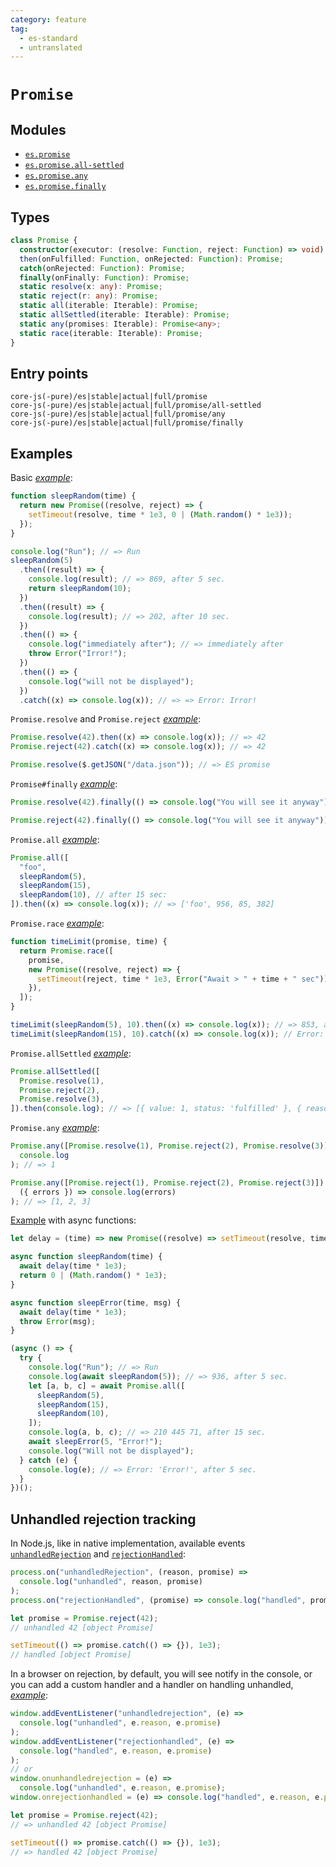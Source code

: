 ```yaml
---
category: feature
tag:
  - es-standard
  - untranslated
---
```


# `Promise`

## Modules

- [`es.promise`](https://github.com/zloirock/core-js/blob/master/packages/core-js/modules/es.promise.js)
- [`es.promise.all-settled`](https://github.com/zloirock/core-js/blob/master/packages/core-js/modules/es.promise.all-settled.js)
- [`es.promise.any`](https://github.com/zloirock/core-js/blob/master/packages/core-js/modules/es.promise.any.js)
- [`es.promise.finally`](https://github.com/zloirock/core-js/blob/master/packages/core-js/modules/es.promise.finally.js)

## Types

```ts
class Promise {
  constructor(executor: (resolve: Function, reject: Function) => void): Promise;
  then(onFulfilled: Function, onRejected: Function): Promise;
  catch(onRejected: Function): Promise;
  finally(onFinally: Function): Promise;
  static resolve(x: any): Promise;
  static reject(r: any): Promise;
  static all(iterable: Iterable): Promise;
  static allSettled(iterable: Iterable): Promise;
  static any(promises: Iterable): Promise<any>;
  static race(iterable: Iterable): Promise;
}
```

## Entry points

```
core-js(-pure)/es|stable|actual|full/promise
core-js(-pure)/es|stable|actual|full/promise/all-settled
core-js(-pure)/es|stable|actual|full/promise/any
core-js(-pure)/es|stable|actual|full/promise/finally
```

## Examples

Basic [_example_](https://goo.gl/vGrtUC):

```js
function sleepRandom(time) {
  return new Promise((resolve, reject) => {
    setTimeout(resolve, time * 1e3, 0 | (Math.random() * 1e3));
  });
}

console.log("Run"); // => Run
sleepRandom(5)
  .then((result) => {
    console.log(result); // => 869, after 5 sec.
    return sleepRandom(10);
  })
  .then((result) => {
    console.log(result); // => 202, after 10 sec.
  })
  .then(() => {
    console.log("immediately after"); // => immediately after
    throw Error("Irror!");
  })
  .then(() => {
    console.log("will not be displayed");
  })
  .catch((x) => console.log(x)); // => => Error: Irror!
```

`Promise.resolve` and `Promise.reject` [_example_](https://goo.gl/vr8TN3):

```js
Promise.resolve(42).then((x) => console.log(x)); // => 42
Promise.reject(42).catch((x) => console.log(x)); // => 42

Promise.resolve($.getJSON("/data.json")); // => ES promise
```

`Promise#finally` [_example_](https://goo.gl/AhyBbJ):

```js
Promise.resolve(42).finally(() => console.log("You will see it anyway"));

Promise.reject(42).finally(() => console.log("You will see it anyway"));
```

`Promise.all` [_example_](https://goo.gl/RdoDBZ):

```js
Promise.all([
  "foo",
  sleepRandom(5),
  sleepRandom(15),
  sleepRandom(10), // after 15 sec:
]).then((x) => console.log(x)); // => ['foo', 956, 85, 382]
```

`Promise.race` [_example_](https://goo.gl/L8ovkJ):

```js
function timeLimit(promise, time) {
  return Promise.race([
    promise,
    new Promise((resolve, reject) => {
      setTimeout(reject, time * 1e3, Error("Await > " + time + " sec"));
    }),
  ]);
}

timeLimit(sleepRandom(5), 10).then((x) => console.log(x)); // => 853, after 5 sec.
timeLimit(sleepRandom(15), 10).catch((x) => console.log(x)); // Error: Await > 10 sec
```

`Promise.allSettled` [_example_](https://goo.gl/PXXLNJ):

```js
Promise.allSettled([
  Promise.resolve(1),
  Promise.reject(2),
  Promise.resolve(3),
]).then(console.log); // => [{ value: 1, status: 'fulfilled' }, { reason: 2, status: 'rejected' }, { value: 3, status: 'fulfilled' }]
```

`Promise.any` [_example_](https://goo.gl/iErvmp):

```js
Promise.any([Promise.resolve(1), Promise.reject(2), Promise.resolve(3)]).then(
  console.log
); // => 1

Promise.any([Promise.reject(1), Promise.reject(2), Promise.reject(3)]).catch(
  ({ errors }) => console.log(errors)
); // => [1, 2, 3]
```

[Example](https://goo.gl/wnQS4j) with async functions:

```js
let delay = (time) => new Promise((resolve) => setTimeout(resolve, time));

async function sleepRandom(time) {
  await delay(time * 1e3);
  return 0 | (Math.random() * 1e3);
}

async function sleepError(time, msg) {
  await delay(time * 1e3);
  throw Error(msg);
}

(async () => {
  try {
    console.log("Run"); // => Run
    console.log(await sleepRandom(5)); // => 936, after 5 sec.
    let [a, b, c] = await Promise.all([
      sleepRandom(5),
      sleepRandom(15),
      sleepRandom(10),
    ]);
    console.log(a, b, c); // => 210 445 71, after 15 sec.
    await sleepError(5, "Error!");
    console.log("Will not be displayed");
  } catch (e) {
    console.log(e); // => Error: 'Error!', after 5 sec.
  }
})();
```

## Unhandled rejection tracking

In Node.js, like in native implementation, available events [`unhandledRejection`](https://nodejs.org/api/process.html#process_event_unhandledrejection) and [`rejectionHandled`](https://nodejs.org/api/process.html#process_event_rejectionhandled):

```js
process.on("unhandledRejection", (reason, promise) =>
  console.log("unhandled", reason, promise)
);
process.on("rejectionHandled", (promise) => console.log("handled", promise));

let promise = Promise.reject(42);
// unhandled 42 [object Promise]

setTimeout(() => promise.catch(() => {}), 1e3);
// handled [object Promise]
```

In a browser on rejection, by default, you will see notify in the console, or you can add a custom handler and a handler on handling unhandled, [_example_](https://goo.gl/Wozskl):

```js
window.addEventListener("unhandledrejection", (e) =>
  console.log("unhandled", e.reason, e.promise)
);
window.addEventListener("rejectionhandled", (e) =>
  console.log("handled", e.reason, e.promise)
);
// or
window.onunhandledrejection = (e) =>
  console.log("unhandled", e.reason, e.promise);
window.onrejectionhandled = (e) => console.log("handled", e.reason, e.promise);

let promise = Promise.reject(42);
// => unhandled 42 [object Promise]

setTimeout(() => promise.catch(() => {}), 1e3);
// => handled 42 [object Promise]
```
